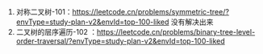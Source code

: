 

1. 对称二叉树-101：https://leetcode.cn/problems/symmetric-tree/?envType=study-plan-v2&envId=top-100-liked
没有解决出来
2. 二叉树的层序遍历-102 ：https://leetcode.cn/problems/binary-tree-level-order-traversal/?envType=study-plan-v2&envId=top-100-liked

